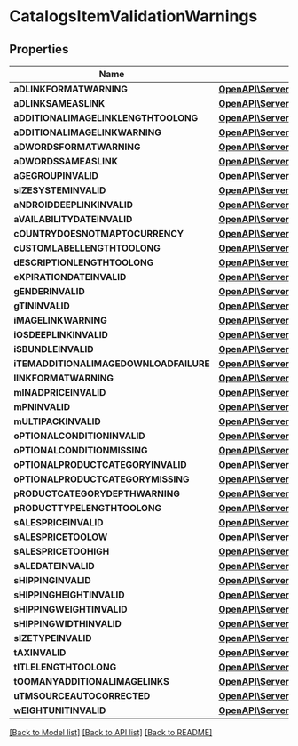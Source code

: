 # CatalogsItemValidationWarnings

## Properties
Name | Type | Description | Notes
------------ | ------------- | ------------- | -------------
**aDLINKFORMATWARNING** | [**OpenAPI\Server\Model\CatalogsItemValidationDetails**](CatalogsItemValidationDetails.md) |  | [optional] 
**aDLINKSAMEASLINK** | [**OpenAPI\Server\Model\CatalogsItemValidationDetails**](CatalogsItemValidationDetails.md) |  | [optional] 
**aDDITIONALIMAGELINKLENGTHTOOLONG** | [**OpenAPI\Server\Model\CatalogsItemValidationDetails**](CatalogsItemValidationDetails.md) |  | [optional] 
**aDDITIONALIMAGELINKWARNING** | [**OpenAPI\Server\Model\CatalogsItemValidationDetails**](CatalogsItemValidationDetails.md) |  | [optional] 
**aDWORDSFORMATWARNING** | [**OpenAPI\Server\Model\CatalogsItemValidationDetails**](CatalogsItemValidationDetails.md) |  | [optional] 
**aDWORDSSAMEASLINK** | [**OpenAPI\Server\Model\CatalogsItemValidationDetails**](CatalogsItemValidationDetails.md) |  | [optional] 
**aGEGROUPINVALID** | [**OpenAPI\Server\Model\CatalogsItemValidationDetails**](CatalogsItemValidationDetails.md) |  | [optional] 
**sIZESYSTEMINVALID** | [**OpenAPI\Server\Model\CatalogsItemValidationDetails**](CatalogsItemValidationDetails.md) |  | [optional] 
**aNDROIDDEEPLINKINVALID** | [**OpenAPI\Server\Model\CatalogsItemValidationDetails**](CatalogsItemValidationDetails.md) |  | [optional] 
**aVAILABILITYDATEINVALID** | [**OpenAPI\Server\Model\CatalogsItemValidationDetails**](CatalogsItemValidationDetails.md) |  | [optional] 
**cOUNTRYDOESNOTMAPTOCURRENCY** | [**OpenAPI\Server\Model\CatalogsItemValidationDetails**](CatalogsItemValidationDetails.md) |  | [optional] 
**cUSTOMLABELLENGTHTOOLONG** | [**OpenAPI\Server\Model\CatalogsItemValidationDetails**](CatalogsItemValidationDetails.md) |  | [optional] 
**dESCRIPTIONLENGTHTOOLONG** | [**OpenAPI\Server\Model\CatalogsItemValidationDetails**](CatalogsItemValidationDetails.md) |  | [optional] 
**eXPIRATIONDATEINVALID** | [**OpenAPI\Server\Model\CatalogsItemValidationDetails**](CatalogsItemValidationDetails.md) |  | [optional] 
**gENDERINVALID** | [**OpenAPI\Server\Model\CatalogsItemValidationDetails**](CatalogsItemValidationDetails.md) |  | [optional] 
**gTININVALID** | [**OpenAPI\Server\Model\CatalogsItemValidationDetails**](CatalogsItemValidationDetails.md) |  | [optional] 
**iMAGELINKWARNING** | [**OpenAPI\Server\Model\CatalogsItemValidationDetails**](CatalogsItemValidationDetails.md) |  | [optional] 
**iOSDEEPLINKINVALID** | [**OpenAPI\Server\Model\CatalogsItemValidationDetails**](CatalogsItemValidationDetails.md) |  | [optional] 
**iSBUNDLEINVALID** | [**OpenAPI\Server\Model\CatalogsItemValidationDetails**](CatalogsItemValidationDetails.md) |  | [optional] 
**iTEMADDITIONALIMAGEDOWNLOADFAILURE** | [**OpenAPI\Server\Model\CatalogsItemValidationDetails**](CatalogsItemValidationDetails.md) |  | [optional] 
**lINKFORMATWARNING** | [**OpenAPI\Server\Model\CatalogsItemValidationDetails**](CatalogsItemValidationDetails.md) |  | [optional] 
**mINADPRICEINVALID** | [**OpenAPI\Server\Model\CatalogsItemValidationDetails**](CatalogsItemValidationDetails.md) |  | [optional] 
**mPNINVALID** | [**OpenAPI\Server\Model\CatalogsItemValidationDetails**](CatalogsItemValidationDetails.md) |  | [optional] 
**mULTIPACKINVALID** | [**OpenAPI\Server\Model\CatalogsItemValidationDetails**](CatalogsItemValidationDetails.md) |  | [optional] 
**oPTIONALCONDITIONINVALID** | [**OpenAPI\Server\Model\CatalogsItemValidationDetails**](CatalogsItemValidationDetails.md) |  | [optional] 
**oPTIONALCONDITIONMISSING** | [**OpenAPI\Server\Model\CatalogsItemValidationDetails**](CatalogsItemValidationDetails.md) |  | [optional] 
**oPTIONALPRODUCTCATEGORYINVALID** | [**OpenAPI\Server\Model\CatalogsItemValidationDetails**](CatalogsItemValidationDetails.md) |  | [optional] 
**oPTIONALPRODUCTCATEGORYMISSING** | [**OpenAPI\Server\Model\CatalogsItemValidationDetails**](CatalogsItemValidationDetails.md) |  | [optional] 
**pRODUCTCATEGORYDEPTHWARNING** | [**OpenAPI\Server\Model\CatalogsItemValidationDetails**](CatalogsItemValidationDetails.md) |  | [optional] 
**pRODUCTTYPELENGTHTOOLONG** | [**OpenAPI\Server\Model\CatalogsItemValidationDetails**](CatalogsItemValidationDetails.md) |  | [optional] 
**sALESPRICEINVALID** | [**OpenAPI\Server\Model\CatalogsItemValidationDetails**](CatalogsItemValidationDetails.md) |  | [optional] 
**sALESPRICETOOLOW** | [**OpenAPI\Server\Model\CatalogsItemValidationDetails**](CatalogsItemValidationDetails.md) |  | [optional] 
**sALESPRICETOOHIGH** | [**OpenAPI\Server\Model\CatalogsItemValidationDetails**](CatalogsItemValidationDetails.md) |  | [optional] 
**sALEDATEINVALID** | [**OpenAPI\Server\Model\CatalogsItemValidationDetails**](CatalogsItemValidationDetails.md) |  | [optional] 
**sHIPPINGINVALID** | [**OpenAPI\Server\Model\CatalogsItemValidationDetails**](CatalogsItemValidationDetails.md) |  | [optional] 
**sHIPPINGHEIGHTINVALID** | [**OpenAPI\Server\Model\CatalogsItemValidationDetails**](CatalogsItemValidationDetails.md) |  | [optional] 
**sHIPPINGWEIGHTINVALID** | [**OpenAPI\Server\Model\CatalogsItemValidationDetails**](CatalogsItemValidationDetails.md) |  | [optional] 
**sHIPPINGWIDTHINVALID** | [**OpenAPI\Server\Model\CatalogsItemValidationDetails**](CatalogsItemValidationDetails.md) |  | [optional] 
**sIZETYPEINVALID** | [**OpenAPI\Server\Model\CatalogsItemValidationDetails**](CatalogsItemValidationDetails.md) |  | [optional] 
**tAXINVALID** | [**OpenAPI\Server\Model\CatalogsItemValidationDetails**](CatalogsItemValidationDetails.md) |  | [optional] 
**tITLELENGTHTOOLONG** | [**OpenAPI\Server\Model\CatalogsItemValidationDetails**](CatalogsItemValidationDetails.md) |  | [optional] 
**tOOMANYADDITIONALIMAGELINKS** | [**OpenAPI\Server\Model\CatalogsItemValidationDetails**](CatalogsItemValidationDetails.md) |  | [optional] 
**uTMSOURCEAUTOCORRECTED** | [**OpenAPI\Server\Model\CatalogsItemValidationDetails**](CatalogsItemValidationDetails.md) |  | [optional] 
**wEIGHTUNITINVALID** | [**OpenAPI\Server\Model\CatalogsItemValidationDetails**](CatalogsItemValidationDetails.md) |  | [optional] 

[[Back to Model list]](../README.md#documentation-for-models) [[Back to API list]](../README.md#documentation-for-api-endpoints) [[Back to README]](../README.md)


